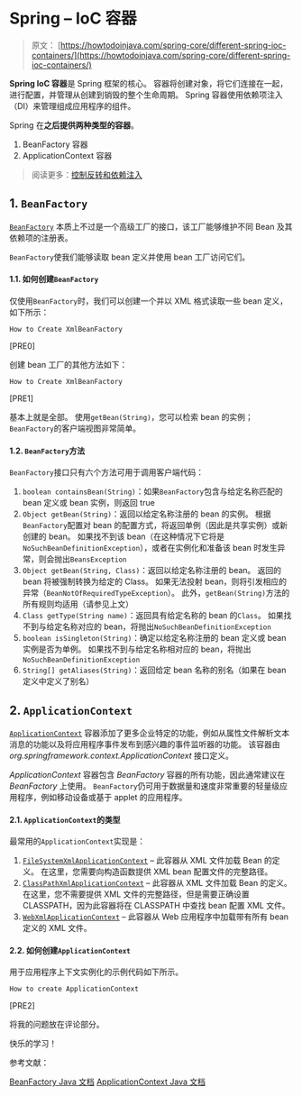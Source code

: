 # Spring – IoC 容器

> 原文： [https://howtodoinjava.com/spring-core/different-spring-ioc-containers/](https://howtodoinjava.com/spring-core/different-spring-ioc-containers/)

**Spring IoC 容器**是 Spring 框架的核心。 容器将创建对象，将它们连接在一起，进行配置，并管理从创建到销毁的整个生命周期。 Spring 容器使用依赖项注入（DI）来管理组成应用程序的组件。

Spring 在**之后提供两种类型的容器**。

1.  BeanFactory 容器
2.  ApplicationContext 容器

> 阅读更多：[控制反转和依赖注入](https://howtodoinjava.com/spring-core/spring-ioc-vs-di/)

## 1\. `BeanFactory`

[`BeanFactory`](https://docs.spring.io/spring-framework/docs/current/javadoc-api/org/springframework/beans/factory/BeanFactory.html) 本质上不过是一个高级工厂的接口，该工厂能够维护不同 Bean 及其依赖项的注册表。

`BeanFactory`使我们能够读取 bean 定义并使用 bean 工厂访问它们。

#### 1.1. 如何创建`BeanFactory`

仅使用`BeanFactory`时，我们可以创建一个并以 XML 格式读取一些 bean 定义，如下所示：

`How to Create XmlBeanFactory`

[PRE0]

创建 bean 工厂的其他方法如下：

`How to Create XmlBeanFactory`

[PRE1]

基本上就是全部。 使用`getBean(String)`，您可以检索 bean 的实例； `BeanFactory`的客户端视图非常简单。

#### 1.2. `BeanFactory`方法

`BeanFactory`接口只有六个方法可用于调用客户端代码：

1.  `boolean containsBean(String)`：如果`BeanFactory`包含与给定名称匹配的 bean 定义或 bean 实例，则返回 true
2.  `Object getBean(String)`：返回以给定名称注册的 bean 的实例。 根据`BeanFactory`配置对 bean 的配置方式，将返回单例（因此是共享实例）或新创建的 bean。 如果找不到该 bean（在这种情况下它将是`NoSuchBeanDefinitionException`），或者在实例化和准备该 bean 时发生异常，则会抛出`BeansException`
3.  `Object getBean(String, Class)`：返回以给定名称注册的 bean。 返回的 bean 将被强制转换为给定的 Class。 如果无法投射 bean，则将引发相应的异常（`BeanNotOfRequiredTypeException`）。 此外，`getBean(String)`方法的所有规则均适用（请参见上文）
4.  `Class getType(String name)`：返回具有给定名称的 bean 的`Class`。 如果找不到与给定名称对应的 bean，将抛出`NoSuchBeanDefinitionException`
5.  `boolean isSingleton(String)`：确定以给定名称注册的 bean 定义或 bean 实例是否为单例。 如果找不到与给定名称相对应的 bean，将抛出`NoSuchBeanDefinitionException`
6.  `String[] getAliases(String)`：返回给定 bean 名称的别名（如果在 bean 定义中定义了别名）

## 2\. `ApplicationContext`

[`ApplicationContext`](https://docs.spring.io/spring-framework/docs/current/javadoc-api/org/springframework/context/ApplicationContext.html) 容器添加了更多企业特定的功能，例如从属性文件解析文本消息的功能以及将应用程序事件发布到感兴趣的事件监听器的功能。 该容器由 _org.springframework.context.ApplicationContext_ 接口定义。

_ApplicationContext_ 容器包含 _BeanFactory_ 容器的所有功能，因此通常建议在 _BeanFactory_ 上使用。 `BeanFactory`仍可用于数据量和速度非常重要的轻量级应用程序，例如移动设备或基于 applet 的应用程序。

#### 2.1. `ApplicationContext`的类型

最常用的`ApplicationContext`实现是：

1.  [`FileSystemXmlApplicationContext`](https://docs.spring.io/spring-framework/docs/current/javadoc-api/org/springframework/context/support/FileSystemXmlApplicationContext.html) – 此容器从 XML 文件加载 Bean 的定义。 在这里，您需要向构造函数提供 XML bean 配置文件的完整路径。
2.  [`ClassPathXmlApplicationContext`](https://docs.spring.io/spring-framework/docs/current/javadoc-api/org/springframework/context/support/ClassPathXmlApplicationContext.html) – 此容器从 XML 文件加载 Bean 的定义。 在这里，您不需要提供 XML 文件的完整路径，但是需要正确设置 CLASSPATH，因为此容器将在 CLASSPATH 中查找 bean 配置 XML 文件。
3.  [`WebXmlApplicationContext`](https://docs.spring.io/spring-framework/docs/current/javadoc-api/org/springframework/web/context/support/XmlWebApplicationContext.html) – 此容器从 Web 应用程序中加载带有所有 bean 定义的 XML 文件。

#### 2.2. 如何创建`ApplicationContext`

用于应用程序上下文实例化的示例代码如下所示。

`How to create ApplicationContext`

[PRE2]

将我的问题放在评论部分。

快乐的学习！

参考文献：

[BeanFactory Java 文档](https://docs.spring.io/spring-framework/docs/current/javadoc-api/org/springframework/beans/factory/BeanFactory.html)
[ApplicationContext Java 文档](https://docs.spring.io/spring-framework/docs/current/javadoc-api/org/springframework/context/ApplicationContext.html)